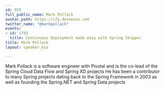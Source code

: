 ```yaml
---
id: 975
full_public_name: Mark Pollack
avatar_path: https://cfp.devnexus.com
twitter_name: "@markpollack"
events:
- id: 1793
  title: Continuous Deployment made easy with Spring Skipper
title: Mark Pollack
layout: speaker_bio

---
```

Mark Pollack is a software engineer with Pivotal and is the co-lead of the Spring Cloud Data Flow and Spring XD projects He has been a contributor to many Spring projects dating back to the Spring Framework in 2003 as well as founding the Spring.NET and Spring Data projects
